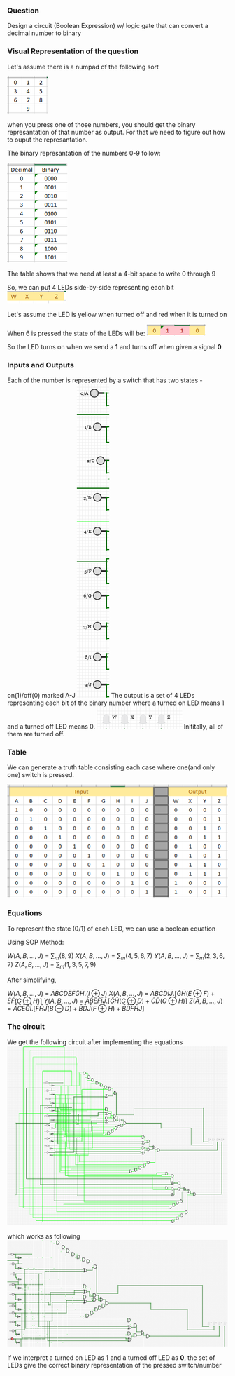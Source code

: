 ### Question
Design a circuit (Boolean Expression) w/ logic gate that can convert a decimal number to binary

### Visual Representation of the question

Let's assume there is a numpad of the following sort

![numpad](numpad.png "Numpad")

when you press one of those numbers, you should get the binary represantation of that number as output. For that we need to figure out how to ouput the represantation.


The binary represantation of the numbers 0-9 follow:

![Decimal to Binary Represantation of 0-9](dectobin.png "Dec to Bin")

The table shows that we need at least a 4-bit space to write 0 through 9

So, we can put 4 LEDs side-by-side representing each bit
![](4led.png "LED Representation")

Let's assume the LED is yellow when turned off and red when it is turned on

When 6 is pressed the state of the LEDs will be:
![](6rep.png "6")

So the LED turns on when we send a **1** and turns off when given a signal **0**

### Inputs and Outputs
Each of the number is represented by a switch that has two states - on(1)/off(0) marked A-J
![](switches.png "Switch")
The output is a set of 4 LEDs representing each bit of the binary number where a turned on LED means 1 and a turned off LED means 0.
![](output.png "Output")
Inititally, all of them are turned off.

### Table
We can generate a truth table consisting each case where one(and only one) switch is pressed.

![](truthtable.png "Truth Table")

### Equations
To represent the state (0/1) of each LED, we can use a boolean equation

Using SOP Method:

$W(A,B,...,J)$ = $\sum{_m}(8,9)$
$X(A,B,...,J)$ = $\sum{_m}(4,5,6,7)$
$Y(A,B,...,J)$ = $\sum{_m}(2,3,6,7)$
$Z(A,B,...,J)$ = $\sum{_m}(1,3,5,7,9)$

After simplifying,

$W(A,B,...,J)$ = $\bar A\bar B\bar C\bar D\bar E\bar F\bar G\bar H.(I \oplus J)$
$X(A,B,...,J)$ = $\bar A\bar B\bar C\bar D\bar I\bar J .[ \bar G\bar H(E \oplus F) + \bar E\bar F(G \oplus H) ]$
$Y(A,B,...,J)$ = $\bar A\bar B\bar E\bar F\bar I\bar J .[ \bar G\bar H(C \oplus D) + \bar C\bar D(G \oplus H) ]$
$Z(A,B,...,J)$ = $\bar A\bar C\bar E\bar G\bar I .[ \bar F\bar H\bar J(B \oplus D) + \bar B\bar D\bar J(F \oplus H) + \bar B\bar D\bar F\bar H J ]$

### The circuit
We get the following circuit after implementing the equations
![Circuit](16012020-01-final.png "Final Circuit")

which works as following
![Circuit GIF](circuit.gif "Circuit GIF")

If we interpret a turned on LED as **1** and a turned off LED as **0**, the set of LEDs give the correct binary representation of the pressed switch/number